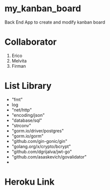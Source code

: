 # my_kanban_board
Back End App to create and modify kanban board

# Collaborator
1. Erico
2. Melvita
3. Firman

# List Library
- "fmt"
- log
- "net/http"
- "encoding/json"
- "database/sql"
- "strconv"
- "gorm.io/driver/postgres"
-	"gorm.io/gorm"
-	"github.com/gin-gonic/gin"
-	"golang.org/x/crypto/bcrypt"
-	"github.com/dgrijalva/jwt-go"
-	"github.com/asaskevich/govalidator"
-	

# Heroku Link


